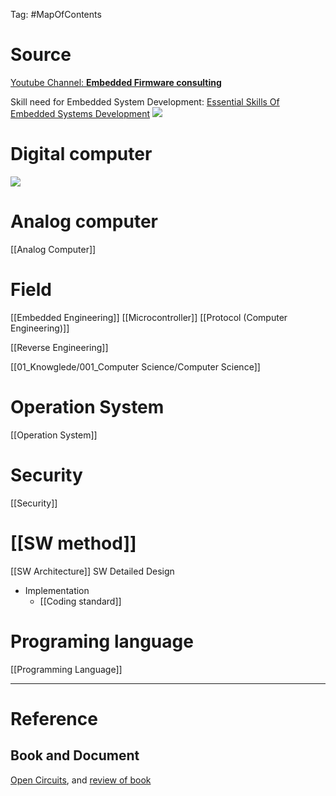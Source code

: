 Tag: #MapOfContents 
# Source

[Youtube Channel: **Embedded Firmware consulting**](https://www.youtube.com/@mkschreder)

Skill need for Embedded System Development:
[Essential Skills Of Embedded Systems Development](https://www.youtube.com/watch?v=YlhA2Y-qpUA)
![](https://www.youtube.com/watch?v=YlhA2Y-qpUA)

# Digital computer

![](https://www.youtube.com/watch?v=5f3NJnvnk7k&t=1076s)
# Analog computer
[[Analog Computer]]

# Field 
[[Embedded Engineering]]
	[[Microcontroller]]
	[[Protocol (Computer Engineering)]]
	
[[Reverse Engineering]]

[[01_Knowglede/001_Computer Science/Computer Science]]
# Operation System
[[Operation System]]

# Security
[[Security]]

# [[SW method]]
[[SW Architecture]]
SW Detailed Design
- Implementation
	- [[Coding standard]]

# Programing language
[[Programming Language]]

---
# Reference

## Book and Document
[Open Circuits](https://opencircuitsbook.com/), and [review of book](https://www.creativeboom.com/features/open-circuits/)

